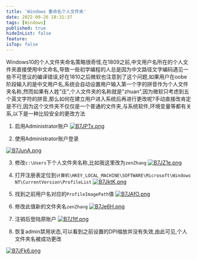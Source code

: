 ```yaml
---
title: 'Windows 重命名个人文件夹'
date: 2022-09-26 18:31:37
tags: [Windows]
published: true
hideInList: false
feature: 
isTop: false
---
```


Windows10的个人文件夹命名策略很奇怪,在1809之前,中文用户名所在的个人文件夹直接使用中文命名,导致一些初学编程的人总是因为中文路径文字编码遇见一些不可思议的编译错误,好在1810之后微软也注意到了这个问题,如果用户在oobe阶段输入的是中文用户名,系统会自动设置用户输入第一个字的拼音作为个人文件夹名称,然而如果有人姓"庄",个人文件夹的名称就是"zhuan",因为微软只考虑到五个英文字符的拼音,那么如何在建立用户进入系统后再进行更改呢?手动直接改肯定是不行,因为这个文件夹不仅仅是一个普通的文件夹,与系统软件,环境变量等都有关系,以下是一种比较安全的更改方法

<!-- more -->

1. 启用Administrator账户
[![B7JPTx.png](https://s1.ax1x.com/2020/11/09/B7JPTx.png)](https://imgchr.com/i/B7JPTx)

2. 使用Administrator账户登录

[![B7JunA.png](https://s1.ax1x.com/2020/11/09/B7JunA.png)](https://imgchr.com/i/B7JunA)

3. 修改`c:\Users`下个人文件夹名称,比如我这里改为`zenZhang`
[![B7JZ1e.png](https://s1.ax1x.com/2020/11/09/B7JZ1e.png)](https://imgchr.com/i/B7JZ1e)

4. 打开注册表定位到`计算机\HKEY_LOCAL_MACHINE\SOFTWARE\Microsoft\Windows NT\CurrentVersion\ProfileList`
[![B7JktK.png](https://s1.ax1x.com/2020/11/09/B7JktK.png)](https://imgchr.com/i/B7JktK)

5. 找到之前用户名对应的`ProfileImagePath`值
[![B7JAfO.png](https://s1.ax1x.com/2020/11/09/B7JAfO.png)](https://imgchr.com/i/B7JAfO)

6. 修改此值新的文件夹名`zenZhang`
[![B7Je6H.png](https://s1.ax1x.com/2020/11/09/B7Je6H.png)](https://imgchr.com/i/B7Je6H)

7. 注销后登陆原账户
[![B7J1tf.png](https://s1.ax1x.com/2020/11/09/B7J1tf.png)](https://imgchr.com/i/B7J1tf)

8. 恢复admin禁用状态,可以看到之前设置的DPI缩放并没有失效,由此可见,个人文件夹名被成功更改

[![B7JFk6.png](https://s1.ax1x.com/2020/11/09/B7JFk6.png)](https://imgchr.com/i/B7JFk6)
